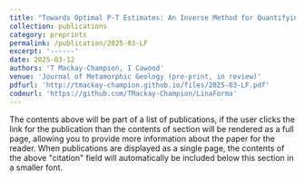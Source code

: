 ```yaml
---
title: "Towards Optimal P-T Estimates: An Inverse Method for Quantifying P-T Conditions and Uncertainty in Phase Equilibrium Modelling"
collection: publications
category: preprints
permalink: /publication/2025-03-LF
excerpt: '------'
date: 2025-03-12
authors: 'T Mackay-Champion, I Cawood'
venue: 'Journal of Metamorphic Geology (pre-print, in review)'
pdfurl: 'http://tmackay-champion.github.io/files/2025-03-LF.pdf'
codeurl: 'https://github.com/TMackay-Champion/LinaForma'
---
```


The contents above will be part of a list of publications, if the user clicks the link for the publication than the contents of section will be rendered as a full page, allowing you to provide more information about the paper for the reader. When publications are displayed as a single page, the contents of the above "citation" field will automatically be included below this section in a smaller font.
